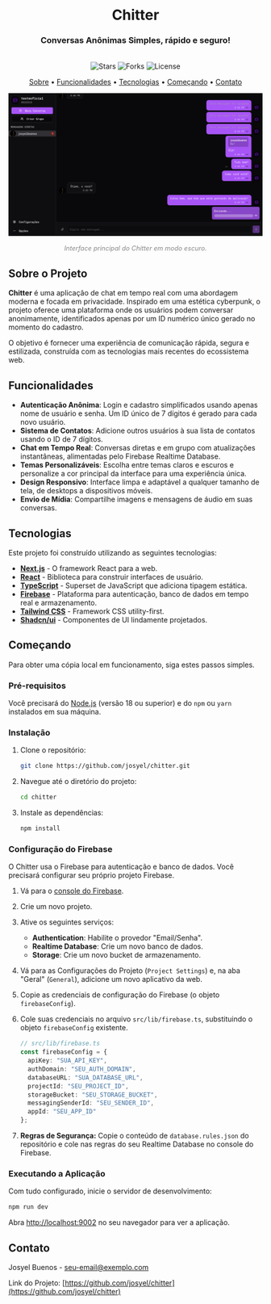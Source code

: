 <div align="center">
  <h1 align="center">
    <br>
    Chitter
  </h1>
  <h3 align="center">Conversas Anônimas Simples, rápido e seguro!</h3>
  <br>
</div>

<div align="center">
  <!-- Badges -->
  <img src="https://img.shields.io/github/stars/josyelbuenos/Chitter-App?style=for-the-badge&logo=github&color=D946EF&logoColor=fff" alt="Stars" />
  <img src="https://img.shields.io/github/forks/josyelbuenos/Chitter-App?style=for-the-badge&logo=github&color=8B5CF6&logoColor=fff" alt="Forks" />
  <img src="https://img.shields.io/github/license/josyelbuenos/Chitter-App?style=for-the-badge&color=22C55E&logoColor=fff" alt="License" />
</div>

<p align="center">
  <a href="#sobre-o-projeto">Sobre</a> •
  <a href="#funcionalidades">Funcionalidades</a> •
  <a href="#tecnologias">Tecnologias</a> •
  <a href="#começando">Começando</a> •
  <a href="#contato">Contato</a>
</p>

![Pré-visualização do Chitter](/docs/captura.png)
<p align="center" style="font-size: 0.8rem; color: #888;"><i>Interface principal do Chitter em modo escuro.</i></p>

## Sobre o Projeto

**Chitter** é uma aplicação de chat em tempo real com uma abordagem moderna e focada em privacidade. Inspirado em uma estética cyberpunk, o projeto oferece uma plataforma onde os usuários podem conversar anonimamente, identificados apenas por um ID numérico único gerado no momento do cadastro.

O objetivo é fornecer uma experiência de comunicação rápida, segura e estilizada, construída com as tecnologias mais recentes do ecossistema web.

## Funcionalidades

-   **Autenticação Anônima**: Login e cadastro simplificados usando apenas nome de usuário e senha. Um ID único de 7 dígitos é gerado para cada novo usuário.
-   **Sistema de Contatos**: Adicione outros usuários à sua lista de contatos usando o ID de 7 dígitos.
-   **Chat em Tempo Real**: Conversas diretas e em grupo com atualizações instantâneas, alimentadas pelo Firebase Realtime Database.
-   **Temas Personalizáveis**: Escolha entre temas claros e escuros e personalize a cor principal da interface para uma experiência única.
-   **Design Responsivo**: Interface limpa e adaptável a qualquer tamanho de tela, de desktops a dispositivos móveis.
-   **Envio de Mídia**: Compartilhe imagens e mensagens de áudio em suas conversas.

## Tecnologias

Este projeto foi construído utilizando as seguintes tecnologias:

-   [**Next.js**](https://nextjs.org/) - O framework React para a web.
-   [**React**](https://reactjs.org/) - Biblioteca para construir interfaces de usuário.
-   [**TypeScript**](https://www.typescriptlang.org/) - Superset de JavaScript que adiciona tipagem estática.
-   [**Firebase**](https://firebase.google.com/) - Plataforma para autenticação, banco de dados em tempo real e armazenamento.
-   [**Tailwind CSS**](https://tailwindcss.com/) - Framework CSS utility-first.
-   [**Shadcn/ui**](https://ui.shadcn.com/) - Componentes de UI lindamente projetados.

## Começando

Para obter uma cópia local em funcionamento, siga estes passos simples.

### Pré-requisitos

Você precisará do [Node.js](https://nodejs.org/) (versão 18 ou superior) e do `npm` ou `yarn` instalados em sua máquina.

### Instalação

1.  Clone o repositório:
    ```sh
    git clone https://github.com/josyel/chitter.git
    ```
2.  Navegue até o diretório do projeto:
    ```sh
    cd chitter
    ```
3.  Instale as dependências:
    ```sh
    npm install
    ```

### Configuração do Firebase

O Chitter usa o Firebase para autenticação e banco de dados. Você precisará configurar seu próprio projeto Firebase.

1.  Vá para o [console do Firebase](https://console.firebase.google.com/).
2.  Crie um novo projeto.
3.  Ative os seguintes serviços:
    -   **Authentication**: Habilite o provedor "Email/Senha".
    -   **Realtime Database**: Crie um novo banco de dados.
    -   **Storage**: Crie um novo bucket de armazenamento.
4.  Vá para as Configurações do Projeto (`Project Settings`) e, na aba "Geral" (`General`), adicione um novo aplicativo da web.
5.  Copie as credenciais de configuração do Firebase (o objeto `firebaseConfig`).
6.  Cole suas credenciais no arquivo `src/lib/firebase.ts`, substituindo o objeto `firebaseConfig` existente.

    ```typescript
    // src/lib/firebase.ts
    const firebaseConfig = {
      apiKey: "SUA_API_KEY",
      authDomain: "SEU_AUTH_DOMAIN",
      databaseURL: "SUA_DATABASE_URL",
      projectId: "SEU_PROJECT_ID",
      storageBucket: "SEU_STORAGE_BUCKET",
      messagingSenderId: "SEU_SENDER_ID",
      appId: "SEU_APP_ID"
    };
    ```

7.  **Regras de Segurança:** Copie o conteúdo de `database.rules.json` do repositório e cole nas regras do seu Realtime Database no console do Firebase.

### Executando a Aplicação

Com tudo configurado, inicie o servidor de desenvolvimento:

```sh
npm run dev
```

Abra [http://localhost:9002](http://localhost:9002) no seu navegador para ver a aplicação.

## Contato

Josyel Buenos - [seu-email@exemplo.com](mailto:seu-email@exemplo.com)

Link do Projeto: [https://github.com/josyel/chitter](https://github.com/josyel/chitter)
